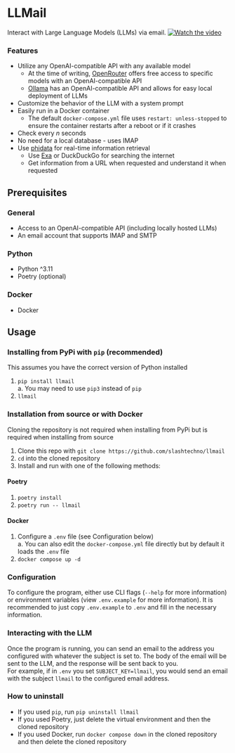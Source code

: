 # LLMail  
Interact with Large Language Models (LLMs) via email.
[![Watch the video](https://img.youtube.com/vi/0YHQaxvxGoI/maxresdefault.jpg)](https://youtu.be/0YHQaxvxGoI)


### Features  
- Utilize any OpenAI-compatible API with any available model
    - At the time of writing, [OpenRouter](https://openrouter.ai/docs#models) offers free access to specific models with an OpenAI-compatible API
    - [Ollama](https://github.com/ollama/ollama) has an OpenAI-compatible API and allows for easy local deployment of LLMs  
- Customize the behavior of the LLM with a system prompt
- Easily run in a Docker container
    - The default `docker-compose.yml` file uses `restart: unless-stopped` to ensure the container restarts after a reboot or if it crashes  
- Check every _n_ seconds 
- No need for a local database - uses IMAP
- Use [phidata](https://github.com/phidatahq/phidata) for real-time information retrieval
    <!-- - Websites to scrape can be configured with `--scrapable-url` (flag can be repeated to add multiple sites) or `SCRAPABLE_URL` in the `.env` file (multiple sites can be separated by commas)   -->
    - Use [Exa](https://exa.ai/) or DuckDuckGo for searching the internet  
    - Get information from a URL when requested and understand it when requested  

## Prerequisites  
### General
- Access to an OpenAI-compatible API (including locally hosted LLMs)  
- An email account that supports IMAP and SMTP  
### Python  
- Python ^3.11  
- Poetry (optional)  
### Docker
- Docker  

## Usage  
### Installing from PyPi with `pip` (recommended)  
This assumes you have the correct version of Python installed
1. `pip install llmail`  
    a. You may need to use `pip3` instead of `pip`  
2. `llmail`  

### Installation from source or with Docker
Cloning the repository is not required when installing from PyPi but is required when installing from source  
1. Clone this repo with `git clone https://github.com/slashtechno/llmail`  
2. `cd` into the cloned repository  
3. Install and run with one of the following methods:



#### Poetry
1. `poetry install`  
2. `poetry run -- llmail`  

#### Docker
1. Configure a `.env` file (see Configuration below)  
    a. You can also edit the `docker-compose.yml` file directly but by default it loads the `.env` file
2. `docker compose up -d`

### Configuration  
To configure the program, either use CLI flags (`--help` for more information) or environment variables (view `.env.example` for more information).
It is recommended to just copy `.env.example` to `.env` and fill in the necessary information.
### Interacting with the LLM  
Once the program is running, you can send an email to the address you configured with whatever the subject is set to. The body of the email will be sent to the LLM, and the response will be sent back to you.  
For example, if in `.env` you set `SUBJECT_KEY=llmail`, you would send an email with the subject `llmail` to the configured email address.  
### How to uninstall  
- If you used `pip`, run `pip uninstall llmail`
- If you used Poetry, just delete the virtual environment and then the cloned repository  
- If you used Docker, run `docker compose down` in the cloned repository and then delete the cloned repository  